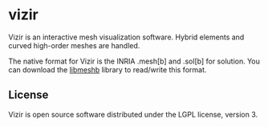 # vizir

Vizir is an interactive mesh visualization software. Hybrid elements and curved high-order
meshes are handled. 

The native format for Vizir is the INRIA .mesh[b] and .sol[b] for solution. You can download
the [libmeshb](https://github.com/LoicMarechal/libMeshb) library to read/write this format. 


## License

Vizir is open source software distributed under the LGPL license, version 3.


